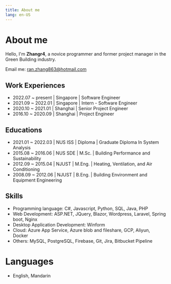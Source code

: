 ```yaml
---
title: About me
lang: en-US
---
```



# About me 

Hello, I'm **Zhangr4**, a novice programmer and former project manager in the Green Building industry.

Email me: [ran.zhang863@hotmail.com](mailto:ran.zhang863@hotmail.com)

## Work Experiences

- 2022.07 ~ present | Singapore | Software Engineer
- 2021.09 ~ 2022.01 | Singapore | Intern - Software Engineer
- 2020.10 ~ 2021.01 | Shanghai  | Senior Project Engineer
- 2016.10 ~ 2020.09 | Shanghai  | Project Engineer

## Educations

- 2021.01 ~ 2022.03 | NUS ISS | Diploma | Graduate Diploma In System Analysis
- 2015.08 ~ 2016.06 | NUS SDE | M.Sc.   | Building Performance and Sustainability
- 2012.09 ~ 2015.04 | NJUST   | M.Eng.  | Heating, Ventilation, and Air Conditioning
- 2008.09 ~ 2012.06 | NJUST   | B.Eng.  | Building Environment and Equipment Engineering

## Skills

- Programming language: C#, Javascript, Python, SQL, Java, PHP
- Web Development: ASP.NET, JQuery, Blazor, Wordpress, Laravel, Spring boot, Nginx
- Desktop Application Development: Winform
- Cloud: Azure App Service, Azure blob and fileshare, GCP, Aliyun, Docker
- Others: MySQL, PostgreSQL, Firebase, Git, Jira, Bitbucket Pipeline

# Languages

- English, Mandarin
